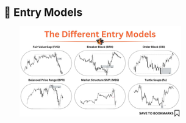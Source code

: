 # 🐤 Entry Models

<figure><img src="../.gitbook/assets/image (5) (2) (1) (1).png" alt=""><figcaption></figcaption></figure>
